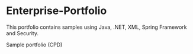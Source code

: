 # Enterprise-Portfolio

This portfolio contains samples using Java, .NET, XML, Spring Framework and Security.

Sample portfolio (CPD)



